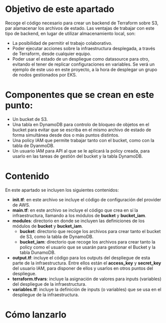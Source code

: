 # Objetivo de este apartado

Recoge el código necesario para crear un backend de Terraform sobre S3, par alamacenar los archivos de estado. Las ventajas de trabajar con este tipo de backend, en lugar de utilizar almacenamiento local, son:
- La posibilidad de permitir el trabajo colaborativo.
- Poder ejecutar acciones sobre la infraestructura desplegada, a través de Terraform, desde cualquier equipo.
- Poder usar el estado de un despliegue como datasource para otro, evitando el tener de replicar configuraciones en variables. Se verá un ejemplo de este uso en este proyecto, a la hora de desplegar un grupo de nodos gestionados por EKS.

# Componentes que se crean en este punto:

- Un bucket de S3.
- Una tabla en DynamoDB para controlo de bloqueo de objetos en el bucket para evitar que se escriba en el mismo archivo de estado de forma simultánea desde dos o más puntos distintos.
- Una policy IAM que permite trabajar tanto con el bucket, como con la tabla de DyanmoDB.
- Un usuario IAM para API al que se le aplicará la policy creada, para usarlo en las tareas de gestión del bucket y la tabla DynamoDB.

# Contenido

En este apartado se incluyen los siguientes contenidos:
- **init.tf**: en este archivo se incluye el código de configuración del provider de AWS.
- **main.tf**: en este archivo se incluye el código que crea en sí la infraestructura, llamando a los módulos de **bucket** y **bucket_iam**.
- **modules**: directorio en donde se incluyen las definiciones de los módulos de **bucket** y **bucket_iam**.
  - **bucket**: directorio que recoge los archivos para crear tanto el bucket de S3, como la tabla de DynamoDB.
  - **bucket_iam**: directorio que recoge los archivos para crear tanto la policy como el usuario que se usarán para gestionar el Bucket y la tabla DunamoDB.
- **output.tf**: incluye el código para los outputs del despliegue de esta parte de la infraestructura. Entre ellos están el **access_key** y **secret_key** del usuario IAM, para disponer de ellos y usarlos en otros puntos del despliegue.
- **terraform.tfvars**: incluye la asignación de valores para inputs (variables) del despliegue de la infraestructura.
- **variables.tf**: incluye la definición de inputs (o variables) que se usa en el despliegue de la infraestructura.

# Cómo lanzarlo

